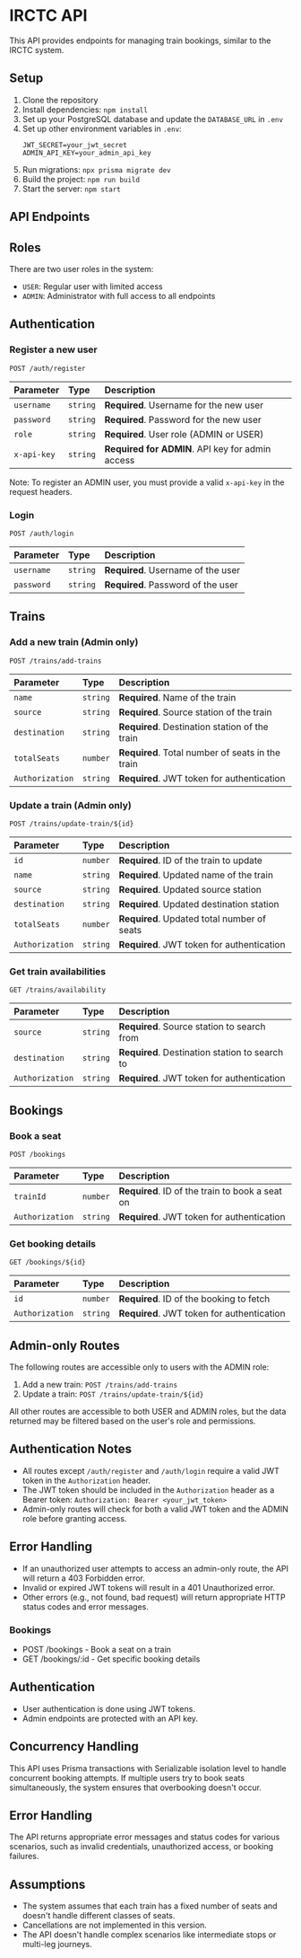 # IRCTC API

This API provides endpoints for managing train bookings, similar to the IRCTC system.

## Setup

1. Clone the repository
2. Install dependencies: `npm install`
3. Set up your PostgreSQL database and update the `DATABASE_URL` in `.env`
4. Set up other environment variables in `.env`:
   ```
   JWT_SECRET=your_jwt_secret
   ADMIN_API_KEY=your_admin_api_key
   ```
5. Run migrations: `npx prisma migrate dev`
6. Build the project: `npm run build`
7. Start the server: `npm start`

## API Endpoints

## Roles

There are two user roles in the system:

- `USER`: Regular user with limited access
- `ADMIN`: Administrator with full access to all endpoints

## Authentication

### Register a new user

```http
POST /auth/register
```

| Parameter   | Type     | Description                                      |
| :---------- | :------- | :----------------------------------------------- |
| `username`  | `string` | **Required**. Username for the new user          |
| `password`  | `string` | **Required**. Password for the new user          |
| `role`      | `string` | **Required**. User role (ADMIN or USER)          |
| `x-api-key` | `string` | **Required for ADMIN**. API key for admin access |

Note: To register an ADMIN user, you must provide a valid `x-api-key` in the request headers.

### Login

```http
POST /auth/login
```

| Parameter  | Type     | Description                        |
| :--------- | :------- | :--------------------------------- |
| `username` | `string` | **Required**. Username of the user |
| `password` | `string` | **Required**. Password of the user |

## Trains

### Add a new train (Admin only)

```http
POST /trains/add-trains
```

| Parameter       | Type     | Description                                      |
| :-------------- | :------- | :----------------------------------------------- |
| `name`          | `string` | **Required**. Name of the train                  |
| `source`        | `string` | **Required**. Source station of the train        |
| `destination`   | `string` | **Required**. Destination station of the train   |
| `totalSeats`    | `number` | **Required**. Total number of seats in the train |
| `Authorization` | `string` | **Required**. JWT token for authentication       |

### Update a train (Admin only)

```http
POST /trains/update-train/${id}
```

| Parameter       | Type     | Description                                 |
| :-------------- | :------- | :------------------------------------------ |
| `id`            | `number` | **Required**. ID of the train to update     |
| `name`          | `string` | **Required**. Updated name of the train     |
| `source`        | `string` | **Required**. Updated source station        |
| `destination`   | `string` | **Required**. Updated destination station   |
| `totalSeats`    | `number` | **Required**. Updated total number of seats |
| `Authorization` | `string` | **Required**. JWT token for authentication  |

### Get train availabilities

```http
GET /trains/availability
```

| Parameter       | Type     | Description                                    |
| :-------------- | :------- | :--------------------------------------------- |
| `source`        | `string` | **Required**. Source station to search from    |
| `destination`   | `string` | **Required**. Destination station to search to |
| `Authorization` | `string` | **Required**. JWT token for authentication     |

## Bookings

### Book a seat

```http
POST /bookings
```

| Parameter       | Type     | Description                                     |
| :-------------- | :------- | :---------------------------------------------- |
| `trainId`       | `number` | **Required**. ID of the train to book a seat on |
| `Authorization` | `string` | **Required**. JWT token for authentication      |

### Get booking details

```http
GET /bookings/${id}
```

| Parameter       | Type     | Description                                |
| :-------------- | :------- | :----------------------------------------- |
| `id`            | `number` | **Required**. ID of the booking to fetch   |
| `Authorization` | `string` | **Required**. JWT token for authentication |

## Admin-only Routes

The following routes are accessible only to users with the ADMIN role:

1. Add a new train: `POST /trains/add-trains`
2. Update a train: `POST /trains/update-train/${id}`

All other routes are accessible to both USER and ADMIN roles, but the data returned may be filtered based on the user's role and permissions.

## Authentication Notes

- All routes except `/auth/register` and `/auth/login` require a valid JWT token in the `Authorization` header.
- The JWT token should be included in the `Authorization` header as a Bearer token: `Authorization: Bearer <your_jwt_token>`
- Admin-only routes will check for both a valid JWT token and the ADMIN role before granting access.

## Error Handling

- If an unauthorized user attempts to access an admin-only route, the API will return a 403 Forbidden error.
- Invalid or expired JWT tokens will result in a 401 Unauthorized error.
- Other errors (e.g., not found, bad request) will return appropriate HTTP status codes and error messages.

### Bookings

- POST /bookings - Book a seat on a train
- GET /bookings/:id - Get specific booking details

## Authentication

- User authentication is done using JWT tokens.
- Admin endpoints are protected with an API key.

## Concurrency Handling

This API uses Prisma transactions with Serializable isolation level to handle concurrent booking attempts. If multiple users try to book seats simultaneously, the system ensures that overbooking doesn't occur.

## Error Handling

The API returns appropriate error messages and status codes for various scenarios, such as invalid credentials, unauthorized access, or booking failures.

## Assumptions

- The system assumes that each train has a fixed number of seats and doesn't handle different classes of seats.
- Cancellations are not implemented in this version.
- The API doesn't handle complex scenarios like intermediate stops or multi-leg journeys.
